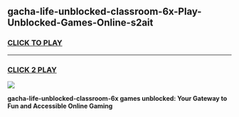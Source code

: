 
## gacha-life-unblocked-classroom-6x-Play-Unblocked-Games-Online-s2ait
<h3>
<a href="https://premium76.site?title=gacha-life-unblocked-classroom-6x&ref=25A">CLICK TO PLAY</a></h3>
<hr>

<h3>
<a href="https://premium76.site?title=gacha-life-unblocked-classroom-6x&ref=25A">CLICK 2 PLAY</a>
  
</h3>

<a href="https://premium76.site?title=gacha-life-unblocked-classroom-6x&ref=25A"><img src="https://clearcache.store/games.png"></a>


**gacha-life-unblocked-classroom-6x games unblocked: Your Gateway to Fun and Accessible Online Gaming**
